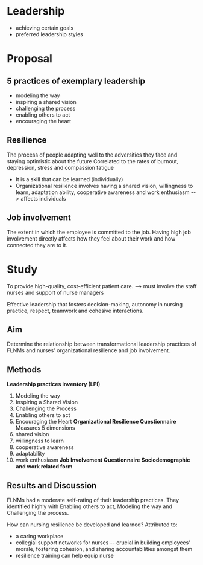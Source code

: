 # Leadership
- achieving certain goals
- preferred leadership styles

# Proposal
## 5 practices of exemplary leadership
- modeling the way
- inspiring a shared vision
- challenging the process
- enabling others to act
- encouraging the heart
## Resilience 
The process of people adapting well to the adversities they face and staying optimistic about the future
Correlated to the rates of burnout, depression, stress and compassion fatigue
- It is a skill that can be learned (individually)
- Organizational resilience involves having a shared vision, willingness to learn, adaptation ability, cooperative awareness and work enthusiasm --> affects individuals
## Job involvement
The extent in which the employee is committed to the job.
Having high job involvement directly affects how they feel about their work and how connected they are to it. 

# Study
To provide high-quality, cost-efficient patient care. 
--> must involve the staff nurses and support of nurse managers

Effective leadership that fosters decision-making, autonomy in nursing practice, respect, teamwork and cohesive interactions. 
## Aim
Determine the relationship between transformational leadership practices of FLNMs and nurses' organizational resilience and job involvement. 
## Methods
**Leadership practices inventory (LPI)**
1. Modeling the way
2. Inspiring a Shared Vision
3. Challenging the Process
4. Enabling others to act
5. Encouraging the Heart
**Organizational Resilience Questionnaire**
Measures 5 dimensions
1. shared vision
2. willingness to learn
3. cooperative awareness
4. adaptability
5. work enthusiasm
**Job Involvement Questionnaire**
**Sociodemographic and work related form**
## Results and Discussion
FLNMs had a moderate self-rating of their leadership practices. They identified highly with Enabling others to act, Modeling the way and Challenging the process. 

How can nursing resilience be developed and learned? 
Attributed to:
- a caring workplace
- collegial support networks for nurses -- crucial in building employees' morale, fostering cohesion, and sharing accountabilities amongst them
- resilience training can help equip nurse